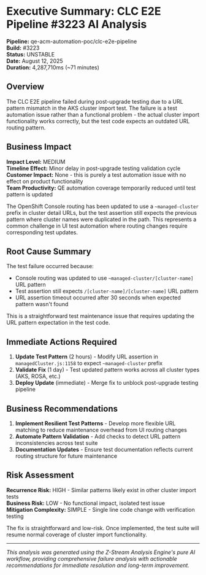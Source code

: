 # Executive Summary: CLC E2E Pipeline #3223 AI Analysis

**Pipeline:** qe-acm-automation-poc/clc-e2e-pipeline  
**Build:** #3223  
**Status:** UNSTABLE  
**Date:** August 12, 2025  
**Duration:** 4,287,710ms (~71 minutes)  

## Overview

The CLC E2E pipeline failed during post-upgrade testing due to a URL pattern mismatch in the AKS cluster import test. The failure is a test automation issue rather than a functional problem - the actual cluster import functionality works correctly, but the test code expects an outdated URL routing pattern.

## Business Impact

**Impact Level:** MEDIUM  
**Timeline Effect:** Minor delay in post-upgrade testing validation cycle  
**Customer Impact:** None - this is purely a test automation issue with no effect on product functionality  
**Team Productivity:** QE automation coverage temporarily reduced until test pattern is updated  

The OpenShift Console routing has been updated to use a `~managed-cluster` prefix in cluster detail URLs, but the test assertion still expects the previous pattern where cluster names were duplicated in the path. This represents a common challenge in UI test automation where routing changes require corresponding test updates.

## Root Cause Summary

The test failure occurred because:
- Console routing was updated to use `~managed-cluster/[cluster-name]` URL pattern
- Test assertion still expects `/[cluster-name]/[cluster-name]` URL pattern
- URL assertion timeout occurred after 30 seconds when expected pattern wasn't found

This is a straightforward test maintenance issue that requires updating the URL pattern expectation in the test code.

## Immediate Actions Required

1. **Update Test Pattern** (2 hours) - Modify URL assertion in `managedCluster.js:1158` to expect `~managed-cluster` prefix
2. **Validate Fix** (1 day) - Test updated pattern works across all cluster types (AKS, ROSA, etc.)
3. **Deploy Update** (immediate) - Merge fix to unblock post-upgrade testing pipeline

## Business Recommendations

1. **Implement Resilient Test Patterns** - Develop more flexible URL matching to reduce maintenance overhead from UI routing changes
2. **Automate Pattern Validation** - Add checks to detect URL pattern inconsistencies across test suite
3. **Documentation Updates** - Ensure test documentation reflects current routing structure for future maintenance

## Risk Assessment

**Recurrence Risk:** HIGH - Similar patterns likely exist in other cluster import tests  
**Business Risk:** LOW - No functional impact, isolated test issue  
**Mitigation Complexity:** SIMPLE - Single line code change with verification testing  

The fix is straightforward and low-risk. Once implemented, the test suite will resume normal coverage of cluster import functionality.

---

*This analysis was generated using the Z-Stream Analysis Engine's pure AI workflow, providing comprehensive failure analysis with actionable recommendations for immediate resolution and long-term improvement.*